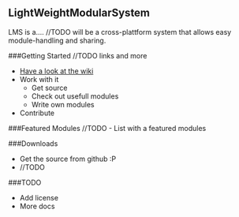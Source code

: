 ## LightWeightModularSystem
LMS is a.... //TODO
will be a cross-plattform system that allows easy module-handling and sharing.

###Getting Started
//TODO links and more
  * [Have a look at the wiki](https://github.com/Phibedy/LMS/wiki)
  * Work with it
    * Get source
    * Check out usefull modules
    * Write own modules
  * Contribute

###Featured Modules
//TODO - List with a featured modules

###Downloads
  * Get the source from github :P
  * //TODO

###TODO
 * Add license
 * More docs
